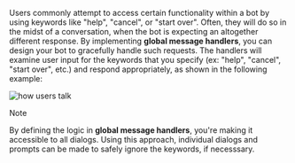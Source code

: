Users commonly attempt to access certain functionality within a bot by using keywords like "help", "cancel", or "start over". 
Often, they will do so in the midst of a conversation, when the bot is expecting an altogether different response. 
By implementing **global message handlers**, you can design your bot to gracefully handle such requests.
The handlers will examine user input for the keywords that you specify (ex: "help", "cancel", "start over", etc.) and respond appropriately, 
as shown in the following example: 

![how users talk](~/media/designing-bots/capabilities/trigger-actions.png)

> [!NOTE]
> By defining the logic in <b>global message handlers</b>, you're making it accessible to all dialogs. 
> Using this approach, individual dialogs and prompts can be made to safely ignore the keywords, if necesssary.
